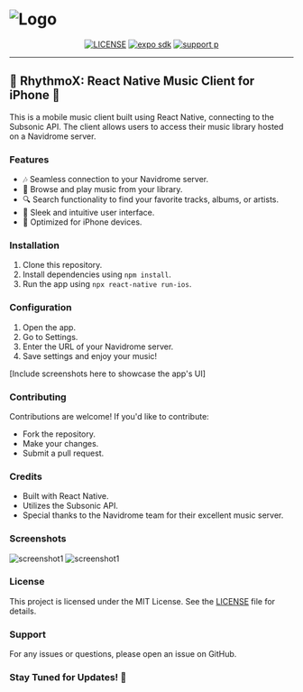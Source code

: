 # <img src="https://github.com/ECarry/RhythmoX-music-player/blob/main/screenshots/shot.png" alt="Logo">

<p align="center">
  <a href="https://github.com/ECarry/RhythmoX-music-player/blob/main/LICENSE"><img src="https://img.shields.io/badge/license-MIT-blue" alt="LICENSE"></a>
  <a href="https://expo.dev"><img src="https://img.shields.io/badge/expo%20sdk-50-white" alt="expo sdk"></a>
  <a href=""><img src="https://img.shields.io/badge/support-ios-red" alt="support p"></a>
</p>

---

## 🎵 RhythmoX: React Native Music Client for iPhone 📱

This is a mobile music client built using React Native, connecting to the Subsonic API. The client allows users to access their music library hosted on a Navidrome server.

### Features

- 🎶 Seamless connection to your Navidrome server.
- 📁 Browse and play music from your library.
- 🔍 Search functionality to find your favorite tracks, albums, or artists.
- 🎨 Sleek and intuitive user interface.
- 📲 Optimized for iPhone devices.

### Installation

1. Clone this repository.
2. Install dependencies using `npm install`.
3. Run the app using `npx react-native run-ios`.

### Configuration

1. Open the app.
2. Go to Settings.
3. Enter the URL of your Navidrome server.
4. Save settings and enjoy your music!

[Include screenshots here to showcase the app's UI]

### Contributing

Contributions are welcome! If you'd like to contribute:

- Fork the repository.
- Make your changes.
- Submit a pull request.

### Credits

- Built with React Native.
- Utilizes the Subsonic API.
- Special thanks to the Navidrome team for their excellent music server.

### Screenshots

![screenshot1](https://github.com/ECarry/RhythmoX-music-player/blob/main/screenshots/shot1.png?&height=720)
![screenshot1](https://github.com/ECarry/RhythmoX-music-player/blob/main/screenshots/shot2.png?height=720)

### License

This project is licensed under the MIT License. See the [LICENSE](LICENSE) file for details.

### Support

For any issues or questions, please open an issue on GitHub.

### Stay Tuned for Updates! 🎉
